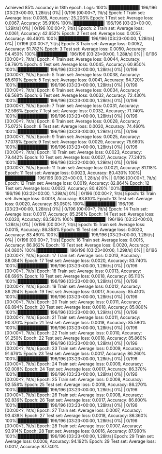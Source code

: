 Achieved 85% accuracy in 18th epoch. Logs:
100%|██████████| 196/196 [03:23<00:00,  1.28it/s]
  0%|          | 0/196 [00:00<?, ?it/s]
Epoch: 1 Train set: Average loss: 0.0085, Accuracy: 25.206%
Epoch: 1 Test set: Average loss: 0.0067, Accuracy: 35.910%
100%|██████████| 196/196 [03:23<00:00,  1.29it/s]
  0%|          | 0/196 [00:00<?, ?it/s]
Epoch: 2 Train set: Average loss: 0.0061, Accuracy: 42.652%
Epoch: 2 Test set: Average loss: 0.0057, Accuracy: 46.460%
100%|██████████| 196/196 [03:23<00:00,  1.28it/s]
  0%|          | 0/196 [00:00<?, ?it/s]
Epoch: 3 Train set: Average loss: 0.0052, Accuracy: 51.782%
Epoch: 3 Test set: Average loss: 0.0050, Accuracy: 54.450%
100%|██████████| 196/196 [03:23<00:00,  1.28it/s]
  0%|          | 0/196 [00:00<?, ?it/s]
Epoch: 4 Train set: Average loss: 0.0044, Accuracy: 59.760%
Epoch: 4 Test set: Average loss: 0.0045, Accuracy: 60.950%
100%|██████████| 196/196 [03:23<00:00,  1.28it/s]
  0%|          | 0/196 [00:00<?, ?it/s]
Epoch: 5 Train set: Average loss: 0.0038, Accuracy: 65.610%
Epoch: 5 Test set: Average loss: 0.0041, Accuracy: 64.720%
100%|██████████| 196/196 [03:23<00:00,  1.28it/s]
  0%|          | 0/196 [00:00<?, ?it/s]
Epoch: 6 Train set: Average loss: 0.0034, Accuracy: 69.568%
Epoch: 6 Test set: Average loss: 0.0032, Accuracy: 72.430%
100%|██████████| 196/196 [03:23<00:00,  1.28it/s]
  0%|          | 0/196 [00:00<?, ?it/s]
Epoch: 7 Train set: Average loss: 0.0031, Accuracy: 72.586%
Epoch: 7 Test set: Average loss: 0.0032, Accuracy: 71.740%
100%|██████████| 196/196 [03:23<00:00,  1.28it/s]
  0%|          | 0/196 [00:00<?, ?it/s]
Epoch: 8 Train set: Average loss: 0.0028, Accuracy: 75.072%
Epoch: 8 Test set: Average loss: 0.0030, Accuracy: 74.460%
100%|██████████| 196/196 [03:23<00:00,  1.29it/s]
  0%|          | 0/196 [00:00<?, ?it/s]
Epoch: 9 Train set: Average loss: 0.0025, Accuracy: 77.078%
Epoch: 9 Test set: Average loss: 0.0029, Accuracy: 75.660%
100%|██████████| 196/196 [03:23<00:00,  1.28it/s]
  0%|          | 0/196 [00:00<?, ?it/s]
Epoch: 10 Train set: Average loss: 0.0023, Accuracy: 79.442%
Epoch: 10 Test set: Average loss: 0.0027, Accuracy: 77.240%
100%|██████████| 196/196 [03:22<00:00,  1.29it/s]
  0%|          | 0/196 [00:00<?, ?it/s]
Epoch: 11 Train set: Average loss: 0.0021, Accuracy: 81.118%
Epoch: 11 Test set: Average loss: 0.0023, Accuracy: 80.430%
100%|██████████| 196/196 [03:23<00:00,  1.28it/s]
  0%|          | 0/196 [00:00<?, ?it/s]
Epoch: 12 Train set: Average loss: 0.0019, Accuracy: 82.864%
Epoch: 12 Test set: Average loss: 0.0023, Accuracy: 80.420%
100%|██████████| 196/196 [03:22<00:00,  1.29it/s]
  0%|          | 0/196 [00:00<?, ?it/s]
Epoch: 13 Train set: Average loss: 0.0018, Accuracy: 83.810%
Epoch: 13 Test set: Average loss: 0.0020, Accuracy: 83.050%
100%|██████████| 196/196 [03:23<00:00,  1.28it/s]
  0%|          | 0/196 [00:00<?, ?it/s]
Epoch: 14 Train set: Average loss: 0.0017, Accuracy: 85.258%
Epoch: 14 Test set: Average loss: 0.0020, Accuracy: 83.580%
100%|██████████| 196/196 [03:23<00:00,  1.28it/s]
  0%|          | 0/196 [00:00<?, ?it/s]
Epoch: 15 Train set: Average loss: 0.0015, Accuracy: 86.358%
Epoch: 15 Test set: Average loss: 0.0020, Accuracy: 83.460%
100%|██████████| 196/196 [03:23<00:00,  1.28it/s]
  0%|          | 0/196 [00:00<?, ?it/s]
Epoch: 16 Train set: Average loss: 0.0015, Accuracy: 86.962%
Epoch: 16 Test set: Average loss: 0.0020, Accuracy: 84.080%
100%|██████████| 196/196 [03:23<00:00,  1.29it/s]
  0%|          | 0/196 [00:00<?, ?it/s]
Epoch: 17 Train set: Average loss: 0.0013, Accuracy: 88.084%
Epoch: 17 Test set: Average loss: 0.0020, Accuracy: 83.740%
100%|██████████| 196/196 [03:23<00:00,  1.28it/s]
  0%|          | 0/196 [00:00<?, ?it/s]
Epoch: 18 Train set: Average loss: 0.0013, Accuracy: 88.696%
Epoch: 18 Test set: Average loss: 0.0018, Accuracy: 85.110%
100%|██████████| 196/196 [03:23<00:00,  1.28it/s]
  0%|          | 0/196 [00:00<?, ?it/s]
Epoch: 19 Train set: Average loss: 0.0012, Accuracy: 89.294%
Epoch: 19 Test set: Average loss: 0.0017, Accuracy: 85.410%
100%|██████████| 196/196 [03:23<00:00,  1.28it/s]
  0%|          | 0/196 [00:00<?, ?it/s]
Epoch: 20 Train set: Average loss: 0.0011, Accuracy: 89.894%
Epoch: 20 Test set: Average loss: 0.0018, Accuracy: 85.080%
100%|██████████| 196/196 [03:23<00:00,  1.29it/s]
  0%|          | 0/196 [00:00<?, ?it/s]
Epoch: 21 Train set: Average loss: 0.0011, Accuracy: 90.370%
Epoch: 21 Test set: Average loss: 0.0018, Accuracy: 85.580%
100%|██████████| 196/196 [03:23<00:00,  1.28it/s]
  0%|          | 0/196 [00:00<?, ?it/s]
Epoch: 22 Train set: Average loss: 0.0010, Accuracy: 91.250%
Epoch: 22 Test set: Average loss: 0.0018, Accuracy: 85.860%
100%|██████████| 196/196 [03:23<00:00,  1.28it/s]
  0%|          | 0/196 [00:00<?, ?it/s]
Epoch: 23 Train set: Average loss: 0.0009, Accuracy: 91.676%
Epoch: 23 Test set: Average loss: 0.0017, Accuracy: 86.260%
100%|██████████| 196/196 [03:23<00:00,  1.28it/s]
  0%|          | 0/196 [00:00<?, ?it/s]
Epoch: 24 Train set: Average loss: 0.0009, Accuracy: 92.008%
Epoch: 24 Test set: Average loss: 0.0017, Accuracy: 86.370%
100%|██████████| 196/196 [03:23<00:00,  1.28it/s]
  0%|          | 0/196 [00:00<?, ?it/s]
Epoch: 25 Train set: Average loss: 0.0008, Accuracy: 92.558%
Epoch: 25 Test set: Average loss: 0.0018, Accuracy: 86.270%
100%|██████████| 196/196 [03:23<00:00,  1.28it/s]
  0%|          | 0/196 [00:00<?, ?it/s]
Epoch: 26 Train set: Average loss: 0.0008, Accuracy: 92.836%
Epoch: 26 Test set: Average loss: 0.0017, Accuracy: 86.600%
100%|██████████| 196/196 [03:23<00:00,  1.28it/s]
  0%|          | 0/196 [00:00<?, ?it/s]
Epoch: 27 Train set: Average loss: 0.0007, Accuracy: 93.438%
Epoch: 27 Test set: Average loss: 0.0018, Accuracy: 86.360%
100%|██████████| 196/196 [03:23<00:00,  1.28it/s]
  0%|          | 0/196 [00:00<?, ?it/s]
Epoch: 28 Train set: Average loss: 0.0007, Accuracy: 93.914%
Epoch: 28 Test set: Average loss: 0.0016, Accuracy: 87.990%
100%|██████████| 196/196 [03:23<00:00,  1.28it/s]
Epoch: 29 Train set: Average loss: 0.0006, Accuracy: 94.192%
Epoch: 29 Test set: Average loss: 0.0017, Accuracy: 87.740%
